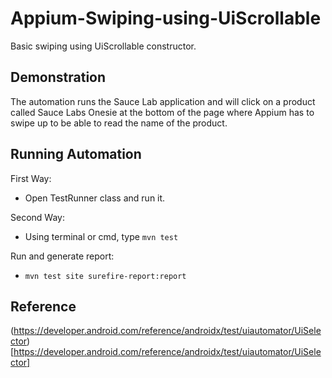 # Appium-Swiping-using-UiScrollable
Basic swiping using UiScrollable constructor.

## Demonstration
The automation runs the Sauce Lab application and will click on a product called Sauce Labs Onesie at the bottom of the page where Appium has to swipe up to be able to read the name of the product.

## Running Automation

First Way:
- Open TestRunner class and run it.

Second Way:
- Using terminal or cmd, type ```mvn test```

Run and generate report:
- ```mvn test site surefire-report:report```

## Reference
(https://developer.android.com/reference/androidx/test/uiautomator/UiSelector)[https://developer.android.com/reference/androidx/test/uiautomator/UiSelector]

